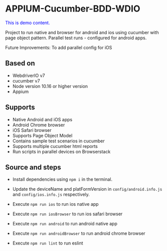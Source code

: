 # APPIUM-Cucumber-BDD-WDIO
<p style="color:blue">This is demo content.</p>

Project to run native and browser for android and ios using cucumber with page object pattern.
Parallel test runs - configured for android apps.

Future Improvements:
To add parallel config for iOS

## Based on

- WebdriverIO v7
- cucumber v7
- Node version 10.16 or higher version
- Appium

## Supports
- Native Android and iOS apps
- Android Chrome browser 
- iOS Safari browser 
- Supports Page Object Model
- Contains sample test scenarios in cucumber
- Supports multiple cucumber html reports
- Run scripts in parallel devices on Browserstack

## Source and steps

- Install dependencies using `npm i` in the terminal.

- Update the deviceName and platFormVersion in `config/android.info.js` and `config/ios.info.js` respectively.

- Execute `npm run ios` to run ios native app

- Execute `npm run iosBrowser` to run ios safari browser

- Execute `npm run android` to run android native app

- Execute `npm run androidBrowser` to run android chrome browser

- Execute `npm run lint` to run eslint
